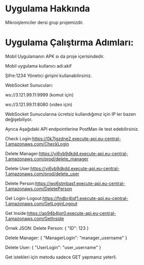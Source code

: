 # Uygulama Hakkında

Mikroişlemciler dersi grup projemizdir.

# Uygulama Çalıştırma Adımları:

Mobil Uygulamanın APK sı da proje içerisindedir.

Mobil uygulama kullanıcı adi:akif 

Şifre:1234 Yönetici girişini kullanabilirsiniz.


WebSocket Sunucuları:

ws://3.121.99.11:9999 (komut için)

ws://3.121.99.11:8080 (video için)

WebSocket Sunucularına ücretsiz kullandığımız için IP ler bazen
değişebiliyor.


Ayrıca Aşağıdaki API endpointlerine PostMan ile  test edebilirsiniz.

Check Login:https://0k7lgzdne2.execute-api.eu-central-1.amazonaws.com/CheckLogin

Delete Manager:https://yi6vb9dkdd.execute-api.eu-central-1.amazonaws.com/prod/delete_manager

Delete User:https://yi6vb9dkdd.execute-api.eu-central-1.amazonaws.com/prod/delete_user

Delete Person:https://wo6stmbasf.execute-api.eu-central-1.amazonaws.com/DeletePerson

Get Login-Logout:https://fndbr4lqf1.execute-api.eu-central-1.amazonaws.com/GetLoginLogout

Get Inside:https://ap94b4jqr0.execute-api.eu-central-1.amazonaws.com/GetInside

Örnek JSON: 
Delete Person:
{
  "ID": 123
}

Delete Manager:
{
  "ManagerLogin": "manager_username"
}

Delete User:
{
  "UserLogin": "user_username"
}

Get istekleri için metodu sadece GET yapmanız yeterli.

